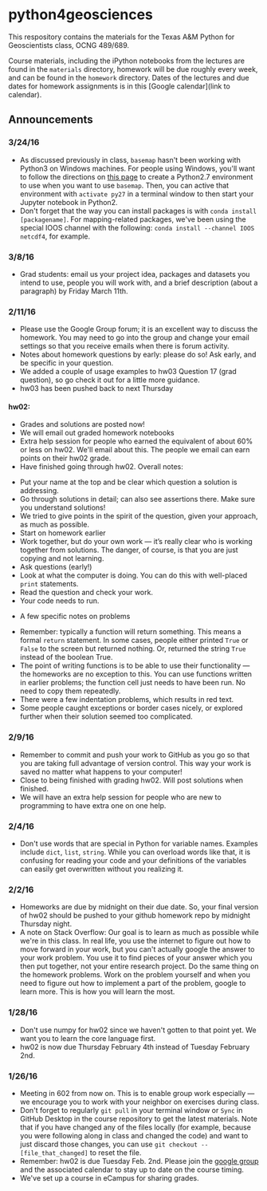 # python4geosciences

This respository contains the materials for the Texas A&M Python for Geoscientists class, OCNG 489/689.

Course materials, including the iPython notebooks from the lectures are found in the `materials` directory, homework will be due roughly every week, and can be found in the `homework` directory. Dates of the lectures and due dates for homework assignments is in this [Google calendar](link to calendar).

## Announcements

### 3/24/16

* As discussed previously in class, `basemap` hasn't been working with Python3 on Windows machines. For people using Windows, you'll want to follow the directions on [this page](http://conda.pydata.org/docs/py2or3.html#create-python-2-or-3-environments) to create a Python2.7 environment to use when you want to use `basemap`. Then, you can active that environment with `activate py27` in a terminal window to then start your Jupyter notebook in Python2.
* Don't forget that the way you can install packages is with `conda install [packagename]`. For mapping-related packages, we've been using the special IOOS channel with the following: `conda install --channel IOOS netcdf4`, for example.

### 3/8/16

* Grad students: email us your project idea, packages and datasets you intend to use, people you will work with, and a brief description (about a paragraph) by Friday March 11th.

### 2/11/16

* Please use the Google Group forum; it is an excellent way to discuss the homework. You may need to go into the group and change your email settings so that you receive emails when there is forum activity.
* Notes about homework questions by early: please do so! Ask early, and be specific in your question.
* We added a couple of usage examples to hw03 Question 17 (grad question), so go check it out for a little more guidance.
* hw03 has been pushed back to next Thursday

#### hw02:
* Grades and solutions are posted now!
* We will email out graded homework notebooks
* Extra help session for people who earned the equivalent of about 60% or less on hw02. We'll email about this. The people we email can earn points on their hw02 grade.
* Have finished going through hw02. Overall notes:
 - Put your name at the top and be clear which question a solution is addressing.
 - Go through solutions in detail; can also see assertions there. Make sure you understand solutions!
 - We tried to give points in the spirit of the question, given your approach, as much as possible.
 - Start on homework earlier
 - Work together, but do your own work — it’s really clear who is working together from solutions. The danger, of course, is that you are just copying and not learning.
 - Ask questions (early!)
 - Look at what the computer is doing. You can do this with well-placed `print` statements.
 - Read the question and check your work.
 - Your code needs to run.
* A few specific notes on problems
 - Remember: typically a function will return something. This means a formal `return` statement. In some cases, people either printed `True` or `False` to the screen but returned nothing. Or, returned the string `True` instead of the boolean True.
 - The point of writing functions is to be able to use their functionality — the homeworks are no exception to this. You can use functions written in earlier problems; the function cell just needs to have been run. No need to copy them repeatedly.
 - There were a few indentation problems, which results in red text.
 - Some people caught exceptions or border cases nicely, or explored further when their solution seemed too complicated.

### 2/9/16

* Remember to commit and push your work to GitHub as you go so that you are taking full advantage of version control. This way your work is saved no matter what happens to your computer!
* Close to being finished with grading hw02. Will post solutions when finished.
* We will have an extra help session for people who are new to programming to have extra one on one help.

### 2/4/16

* Don't use words that are special in Python for variable names. Examples include `dict`, `list`, `string`. While you can overload words like that, it is confusing for reading your code and your definitions of the variables can easily get overwritten without you realizing it.

### 2/2/16

* Homeworks are due by midnight on their due date. So, your final version of hw02 should be pushed to your github homework repo by midnight Thursday night.
* A note on Stack Overflow: Our goal is to learn as much as possible while we're in this class. In real life, you use the internet to figure out how to move forward in your work, but you can't actually google the answer to your work problem. You use it to find pieces of your answer which you then put together, not your entire research project. Do the same thing on the homework problems. Work on the problem yourself and when you need to figure out how to implement a part of the problem, google to learn more. This is how you will learn the most.

### 1/28/16

* Don't use numpy for hw02 since we haven't gotten to that point yet. We want you to learn the core language first.
* hw02 is now due Thursday February 4th instead of Tuesday February 2nd.

### 1/26/16

* Meeting in 602 from now on. This is to enable group work especially — we encourage you to work with your neighbor on exercises during class.
* Don't forget to regularly `git pull` in your terminal window or `Sync` in GitHub Desktop in the course repository to get the latest materials. Note that if you have changed any of the files locally (for example, because you were following along in class and changed the code) and want to just discard those changes, you can use `git checkout -- [file_that_changed]` to reset the file.
* Remember: hw02 is due Tuesday Feb. 2nd. Please join the [google group](https://groups.google.com/forum/#!forum/python4geosciences2016) and the associated calendar to stay up to date on the course timing.
* We've set up a course in eCampus for sharing grades.
